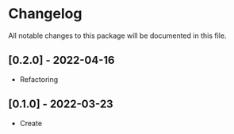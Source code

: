 # Changelog

All notable changes to this package will be documented in this file.
## [0.2.0] - 2022-04-16
 - Refactoring

## [0.1.0] - 2022-03-23
 - Create
